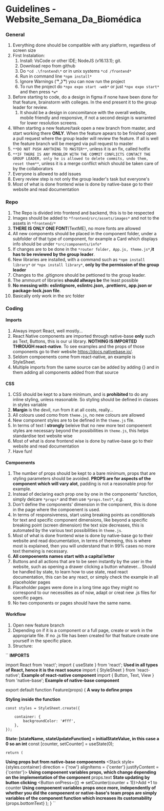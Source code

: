 # Guidelines -  Website_Semana_Da_Biomédica

### General 

1. Everything done should be compatible with any platform, regardless of screen size
2. First Instalation:
   1. Install: VsCode or other IDE; NodeJS (v16.13.1); git.
   2. Download repo from github
   3. Do `*cd .\frontend\*` or in unix systems `*cd /frontend*`
   4. Run in command line `*npm install*`
   5. Ignore Warnings ( ͡° ͜ʖ ͡°) you can now run the project
   6. To run the project do `*npx expo start -web*` or just `*npx expo start*` and then press `*w*`
3. Before starting to code, do a design in figma if none have been done for that feature, brainstorm with colleges. In the end present it to the group leader for review.
   1. It should be a design in concomitance with the overall website, mobile friendly and responsive, if not a second design is warranted for lower resolution screens.
4. When starting a new feature/task open a new branch from master, and start working there **ONLY**. When the feature apears to be finished open a pull request where the group leader will review the feature. If all is well the feature branch will be merged via pull request to master
5. `**DO NOT PUSH ANYTHING TO MASTER**`, unless it is an fix, called hotfix
6. `**IF THERE IS ANY PROBLEM WITH THE COMMIT CONFLICTS CONTACT THE GROUP LEADER, only he is allowed to delete commits, undo them, reset them**`, unless it is a merge conflict which should be taken care of by the collaborators
7. Everyone is allowed to add issues
8. Every review step is not only the group leader's task but everyone's
9. Most of what is done frontend wise is done by native-base go to their website and read documentation


### Repo

1. The Repo is divided into frontend and backend, this is to be respected
2. Images should be added to `*frontend/src/assets/images*` and not to the assets in `*frontend/*`
3. **THERE IS ONLY ONE FONT**(TextME), no more fonts are allowed
4. All new components should be placed in the component folder, under a subfolder of that type of component, for example a Card which displays info should be under `*src/components/info*`
5. If changes are to be done in the `*router folder, App.js, theme.js*`,**it has to be reviewed by the group leader**.
6. New libraries are installed, with a command such as `*npm install library*` or `*npx install library*`, **only by the permission of the group leader**
7. Changes to the .gitignore should be pettioned to the group leader.
8. The ammount of libraries **should allways be** the least possible
9. **No messing with: eslintignore, eslintrc.json, .prettierrc, app.json or package-lock.json file**.
10. Basically only work in the src folder


### Coding

#### Imports

1. Always import React, well mostly...
2. React Native components are imported through native-base **only** such as Text, Buttons, this is our ui library. **NOTHING IS IMPORTED THROUGH react-native**. To see examples and the props of those components go to their website https://docs.nativebase.io/.
3. Seldom compoenents come from react-native, an example is StyleSheet.
4. Multiple imports from the same source can be added by adding {} and in them adding all components added from that source

#### CSS

1. CSS should be kept to a bare minimum, and is **prohibited** to do any inline styling, unless reasonable. So styling should be defined in classes in styles variable
2. **Margin** is the devil, run from it at all costs, really...
3. All colours used como from `theme.js`, no new colours are allowed
4. New component styles are to be defined in the `theme.js` file. 
5. In terms of text I **strongly** beleive that no new more text compoenent styles are necessary beyond the possibilities in `theme.js`, this helps standardise text website wise
6. Most of what is done frontend wise is done by native-base go to their website and read documentation
7. Have fun!

#### Compoenents

1. The number of props should be kept to a bare minimum, props that are styling parameters should be avoided. **PROPS are for aspects of the component which will vary alot**, padding is not a reasonable prop for example.
2. Instead of declaring each prop one by one in the components' function, simply delcare `*props*` and then use `*props.text*`, *e.g*.
3. Don't define the components' dimension in the component, this is done in the page where the compoenent is used.
4. In terms of responsiveness, start using breaking points as conditionals for text and specific component dimensions, like beyond a specific breaking point (screen dimension) the text size decreases, this is automated by the various text possibilities in `theme.js`. 
5. Most of what is done frontend wise is done by native-base go to their website and read documentation, in terms of themeing, this is where most is explained, then you will understand that in 99% cases no more text themeing is necessary.
6. **All compoenents names start with a capital letter**
7. Buttons and all actions that are to be seen instantly by the user in the website, such as opening a drawer clicking a button whatever... Should be handled by state, to learn how to use state, read react documentation, this can be any react, or simply check the example in all placeholder pages
8. Placeholder pages were done in a long time ago they might  no correspond to our necessities as of now, adapt or creat new .js files for specific pages.
9. No two components or pages should have the same name.


#### Workflow

1. Open new feature branch
2. Depending on if it is a component or a full page, create or work in the appropriate file. If no .js file has been created for that feature create one yourself in the specific place.
3. Structure:


``
**IMPORTS**

import React from 'react';
import { useState } from 'react'; **Used in all types of React, hence it is the react source**
import { StyleSheet } from 'react-native'; **Example of react-native component**
import { Button, Text, View } from 'native-base'; **Example of native-base component**

export default function Feature(props) { **A way to define props**

**Styling inside the function**

	const styles = StyleSheet.create({  

		container: {
			backgroundColor: '#fff',
		},
	});
**State: [stateName, stateUpdateFunction] = initialStateValue, in this case a 0 so an int**
	const [counter, setCounter] = useState(0); 

	return (
**Using props but from native-base compoenents**
		<Stack style={styles.container} direction = {'row'} alignItems = {'center'} justifyContent = {'center'}>
**Using compoenent variables props, which change depending on the implementation of the component**
			<Text>props.text</Text>
**State updating by button clicking**
			<Button onPress={() => setCounter(counter + 1)}>Add +1 to counter</Button>
**Using compoenent variables props once more, independently of whether you did the compoenent or native-base's team props are simply variables of the component function which increases its customability**
			<Text>{props.bottomText}</Text>
		</Stack>
	);
}
``